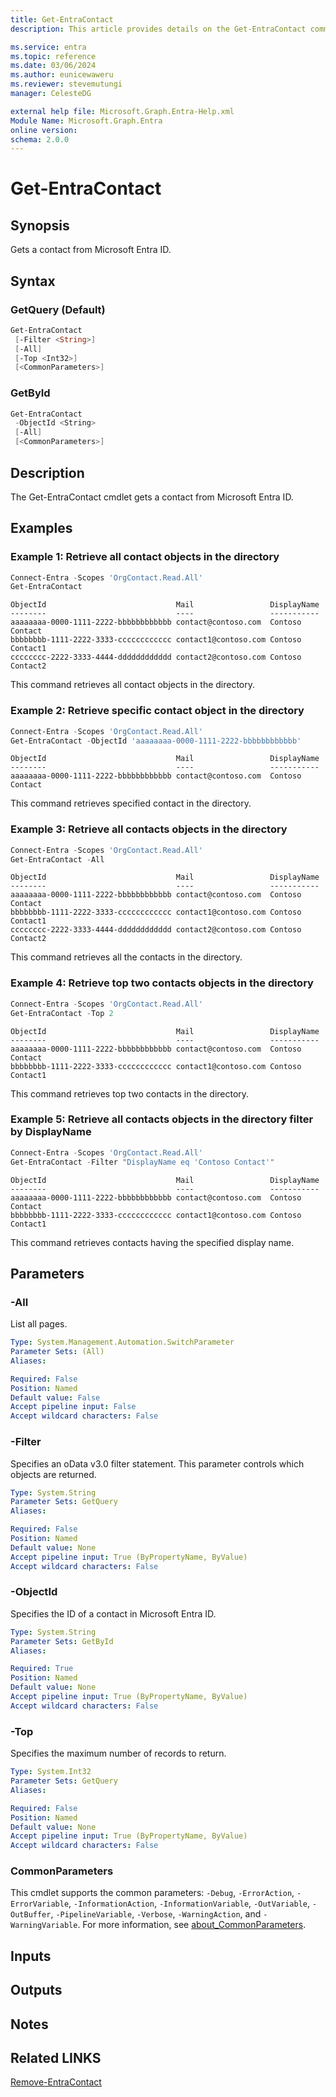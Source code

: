 ```yaml
---
title: Get-EntraContact
description: This article provides details on the Get-EntraContact command.

ms.service: entra
ms.topic: reference
ms.date: 03/06/2024
ms.author: eunicewaweru
ms.reviewer: stevemutungi
manager: CelesteDG

external help file: Microsoft.Graph.Entra-Help.xml
Module Name: Microsoft.Graph.Entra
online version:
schema: 2.0.0
---
```


# Get-EntraContact

## Synopsis
Gets a contact from Microsoft Entra ID.

## Syntax

### GetQuery (Default)

```powershell
Get-EntraContact 
 [-Filter <String>] 
 [-All] 
 [-Top <Int32>] 
 [<CommonParameters>]
```

### GetById

```powershell
Get-EntraContact 
 -ObjectId <String> 
 [-All] 
 [<CommonParameters>]
```

## Description
The Get-EntraContact cmdlet gets a contact from Microsoft Entra ID.

## Examples

### Example 1: Retrieve all contact objects in the directory

```powershell
Connect-Entra -Scopes 'OrgContact.Read.All'
Get-EntraContact
```

```output
ObjectId                             Mail                 DisplayName
--------                             ----                 -----------
aaaaaaaa-0000-1111-2222-bbbbbbbbbbbb contact@contoso.com  Contoso Contact
bbbbbbbb-1111-2222-3333-cccccccccccc contact1@contoso.com Contoso Contact1
cccccccc-2222-3333-4444-dddddddddddd contact2@contoso.com Contoso Contact2
```

This command retrieves all contact objects in the directory.  

### Example 2: Retrieve specific contact object in the directory

```powershell
Connect-Entra -Scopes 'OrgContact.Read.All'
Get-EntraContact -ObjectId 'aaaaaaaa-0000-1111-2222-bbbbbbbbbbbb'
```

```output
ObjectId                             Mail                 DisplayName
--------                             ----                 -----------
aaaaaaaa-0000-1111-2222-bbbbbbbbbbbb contact@contoso.com  Contoso Contact
```

This command retrieves specified contact in the directory.  

### Example 3: Retrieve all contacts objects in the directory

```powershell
Connect-Entra -Scopes 'OrgContact.Read.All'
Get-EntraContact -All 
```

```output
ObjectId                             Mail                 DisplayName
--------                             ----                 -----------
aaaaaaaa-0000-1111-2222-bbbbbbbbbbbb contact@contoso.com  Contoso Contact
bbbbbbbb-1111-2222-3333-cccccccccccc contact1@contoso.com Contoso Contact1
cccccccc-2222-3333-4444-dddddddddddd contact2@contoso.com Contoso Contact2
```

This command retrieves all the contacts in the directory.

### Example 4: Retrieve top two contacts objects in the directory

```powershell
Connect-Entra -Scopes 'OrgContact.Read.All'
Get-EntraContact -Top 2
```

```output
ObjectId                             Mail                 DisplayName
--------                             ----                 -----------
aaaaaaaa-0000-1111-2222-bbbbbbbbbbbb contact@contoso.com  Contoso Contact
bbbbbbbb-1111-2222-3333-cccccccccccc contact1@contoso.com Contoso Contact1
```

This command retrieves top two contacts in the directory.

### Example 5: Retrieve all contacts objects in the directory filter by DisplayName

```powershell
Connect-Entra -Scopes 'OrgContact.Read.All'
Get-EntraContact -Filter "DisplayName eq 'Contoso Contact'"
```

```output
ObjectId                             Mail                 DisplayName
--------                             ----                 -----------
aaaaaaaa-0000-1111-2222-bbbbbbbbbbbb contact@contoso.com  Contoso Contact
bbbbbbbb-1111-2222-3333-cccccccccccc contact1@contoso.com Contoso Contact1
```

This command retrieves contacts having the specified display name.

## Parameters

### -All

List all pages.

```yaml
Type: System.Management.Automation.SwitchParameter
Parameter Sets: (All)
Aliases:

Required: False
Position: Named
Default value: False
Accept pipeline input: False
Accept wildcard characters: False
```

### -Filter

Specifies an oData v3.0 filter statement.
This parameter controls which objects are returned.

```yaml
Type: System.String
Parameter Sets: GetQuery
Aliases:

Required: False
Position: Named
Default value: None
Accept pipeline input: True (ByPropertyName, ByValue)
Accept wildcard characters: False
```

### -ObjectId

Specifies the ID of a contact in Microsoft Entra ID.

```yaml
Type: System.String
Parameter Sets: GetById
Aliases:

Required: True
Position: Named
Default value: None
Accept pipeline input: True (ByPropertyName, ByValue)
Accept wildcard characters: False
```

### -Top

Specifies the maximum number of records to return.

```yaml
Type: System.Int32
Parameter Sets: GetQuery
Aliases:

Required: False
Position: Named
Default value: None
Accept pipeline input: True (ByPropertyName, ByValue)
Accept wildcard characters: False
```

### CommonParameters

This cmdlet supports the common parameters: `-Debug`, `-ErrorAction`, `-ErrorVariable`, `-InformationAction`, `-InformationVariable`, `-OutVariable`, `-OutBuffer`, `-PipelineVariable`, `-Verbose`, `-WarningAction`, and `-WarningVariable`. For more information, see [about_CommonParameters](https://go.microsoft.com/fwlink/?LinkID=113216).

## Inputs

## Outputs

## Notes

## Related LINKS

[Remove-EntraContact](Remove-EntraContact.md)

